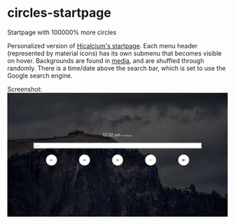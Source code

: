 # circles-startpage
Startpage with 100000% more circles 

Personalized version of [Hicalcium's startpage](https://github.com/hicalcium/circles-startpage). Each menu header (represented by material icons) has its own submenu that becomes visible on hover. Backgrounds are found in [media](/media), and are shuffled through randomly. There is a time/date above the search bar, which is set to use the Google search engine. 

Screenshot:
![Screenshot of startpage](/screenshot.png?raw=true)
